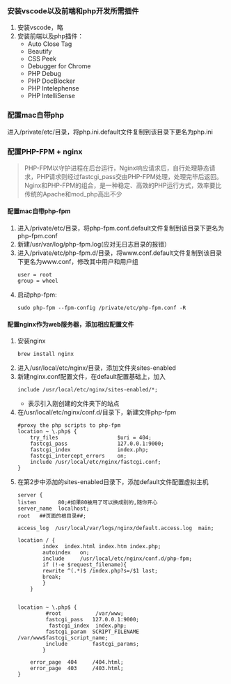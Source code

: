 ### 安装vscode以及前端和php开发所需插件
1. 安装vscode，略
2. 安装前端以及php插件：
	- Auto Close Tag
	- Beautify
	- CSS Peek
	- Debugger for Chrome
	- PHP Debug
	- PHP DocBlocker
	- PHP Intelephense
	- PHP IntelliSense
### 配置mac自带php
进入/private/etc/目录，将php.ini.default文件复制到该目录下更名为php.ini
### 配置PHP-FPM + nginx
> PHP-FPM以守护进程在后台运行，Nginx响应请求后，自行处理静态请求，PHP请求则经过fastcgi_pass交由PHP-FPM处理，处理完毕后返回。 Nginx和PHP-FPM的组合，是一种稳定、高效的PHP运行方式，效率要比传统的Apache和mod_php高出不少
#### 配置mac自带php-fpm
1. 进入/private/etc/目录，将php-fpm.conf.default文件复制到该目录下更名为php-fpm.conf
2. 新建/usr/var/log/php-fpm.log(应对无日志目录的报错）
3. 进入/private/etc/php-fpm.d/目录，将www.conf.default文件复制到该目录下更名为www.conf，修改其中用户和用户组
	```
	user = root
	group = wheel
	```
4. 启动php-fpm:
	```
	sudo php-fpm --fpm-config /private/etc/php-fpm.conf -R
	```

#### 配置nginx作为web服务器，添加相应配置文件
1. 安装nginx
	```
	brew install nginx
	```
2. 进入/usr/local/etc/nginx/目录，添加文件夹sites-enabled
3. 新建nginx.conf配置文件，在default配置基础上，加入
	```
	include /usr/local/etc/nginx/sites-enabled/*;
	```
	- 表示引入刚创建的文件夹下的站点
4. 在/usr/local/etc/nginx/conf.d/目录下，新建文件php-fpm
	```
	#proxy the php scripts to php-fpm
	location ~ \.php$ {
    	try_files                   $uri = 404;
    	fastcgi_pass                127.0.0.1:9000;
    	fastcgi_index               index.php;
    	fastcgi_intercept_errors    on;
    	include /usr/local/etc/nginx/fastcgi.conf;
	}
	```
5. 在第2步中添加的sites-enabled目录下，添加default文件配置虚拟主机
	```
	server {
	listen       80;#如果80被用了可以换成别的,随你开心
	server_name  localhost;
	root   ##页面的根目录##;

	access_log  /usr/local/var/logs/nginx/default.access.log  main;

	location / {
        	index  index.html index.htm index.php;
        	autoindex   on;
        	include     /usr/local/etc/nginx/conf.d/php-fpm;
        	if (!-e $request_filename){
        	rewrite ^(.*)$ /index.php?s=/$1 last;
        	break;
        	}
    	}


	location ~ \.php$ {
           	 #root           /var/www;
           	 fastcgi_pass   127.0.0.1:9000;
          	  fastcgi_index  index.php;
           	 fastcgi_param  SCRIPT_FILENAME  /var/www$fastcgi_script_name;
           	 include        fastcgi_params;
        	}

    	error_page  404     /404.html;
    	error_page  403     /403.html;
	}	
	```